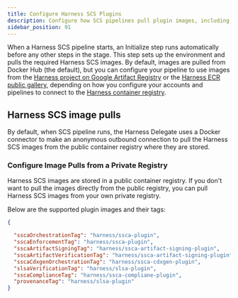 ```yaml
---
title: Configure Harness SCS Plugins
description: Configure how SCS pipelines pull plugin images, including using a private registry instead of the default public source.
sidebar_position: 91
---
```


When a Harness SCS pipeline starts, an Initialize step runs automatically before any other steps in the stage. This step sets up the environment and pulls the required Harness SCS images. By default, images are pulled from Docker Hub (the default), but you can configure your pipeline to use images from the [Harness project on Google Artifact Registry](https://console.cloud.google.com/artifacts/docker/gar-prod-setup/us/harness-public?invt=Ab4G7w&inv=1) or the [Harness ECR public gallery](https://gallery.ecr.aws/harness), depending on how you configure your accounts and pipelines to connect to the [Harness container registry](/docs/platform/connectors/artifact-repositories/connect-to-harness-container-image-registry-using-docker-connector).


## Harness SCS image pulls


By default, when SCS pipeline runs, the Harness Delegate uses a Docker connector to make an anonymous outbound connection to pull the Harness SCS images from the public container registry where they are stored.

### Configure Image Pulls from a Private Registry
Harness SCS images are stored in a public container registry. If you don't want to pull the images directly from the public registry, you can pull Harness SCS images from your own private registry.


Below are the supported plugin images and their tags:

```json
{

  "sscaOrchestrationTag": "harness/ssca-plugin",
  "sscaEnforcementTag": "harness/ssca-plugin",
  "sscaArtifactSigningTag": "harness/ssca-artifact-signing-plugin",
  "sscaArtifactVerificationTag": "harness/ssca-artifact-signing-plugin",
  "sscaCdxgenOrchestrationTag": "harness/ssca-cdxgen-plugin",
  "slsaVerificationTag": "harness/slsa-plugin",
  "sscaComplianceTag": "harness/ssca-compliane-plugin",
  "provenanceTag": "harness/slsa-plugin"
}
```